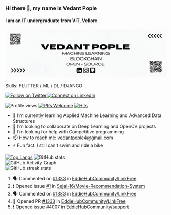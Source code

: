 ### Hi there 👋, my name is Vedant Pople 
#### I am an IT undergraduate from VIT, Vellore

<p align="center">  
    <img src="https://github.com/vedantpople4/vedantpople4/blob/master/VEDANT%20POPLE.jpg">
</p>

Skills: FLUTTER / ML / DL / DJANGO

[![Follow on Twitter](https://img.shields.io/badge/--twitter?label=Twitter&logo=Twitter&style=social)](https://mobile.twitter.com/vedantpople)[![Connect on LinkedIn](https://img.shields.io/badge/--linkedin?label=LinkedIn&logo=LinkedIn&style=social)](https://www.linkedin.com/in/vedantpople/)

![Profile views](https://gpvc.arturio.dev/vedantpople4)  [![PRs Welcome](https://img.shields.io/badge/PRs-welcome-brightgreen.svg?style=flat&logo=github)](https://github.com/vedantpople4/) [![Hits](https://hits.seeyoufarm.com/api/count/incr/badge.svg?url=https%3A%2F%2Fgithub.com%2Fvedantpople4%2Fhit-counter&count_bg=%2379C83D&title_bg=%23555555&icon=&icon_color=%23E7E7E7&title=hits&edge_flat=false)](https://hits.seeyoufarm.com)


- 🌱 I’m currently learning Applied Machine Learning and Advanced Data Structures 
- 👯 I’m looking to collaborate on Deep Learning and OpenCV projects 
- 🤔 I’m looking for help with Competitive programming 
- 📫 How to reach me: vedantpople4@gmail.com 
- ⚡ Fun fact: I still can't swim and ride a bike 
  
[![Top Langs](https://github-readme-stats.vercel.app/api/top-langs/?username=vedantpople4)](https://github.com/anuraghazra/github-readme-stats)
![GitHub stats](https://github-readme-stats.vercel.app/api?username=vedantpople4&show_icons=true&count_private=true)  
![GitHub Activity Graph](https://activity-graph.herokuapp.com/graph?username=vedantpople4)  
![GitHub streak stats](https://github-readme-streak-stats.herokuapp.com/?user=vedantpople4)  

<!--START_SECTION:activity-->
1. 🗣 Commented on [#1333](https://github.com/EddieHubCommunity/LinkFree/issues/1333) in [EddieHubCommunity/LinkFree](https://github.com/EddieHubCommunity/LinkFree)
2. ❗️ Opened issue [#1](https://github.com/Sejal-16/Movie-Recommendation-System/issues/1) in [Sejal-16/Movie-Recommendation-System](https://github.com/Sejal-16/Movie-Recommendation-System)
3. 🗣 Commented on [#1333](https://github.com/EddieHubCommunity/LinkFree/issues/1333) in [EddieHubCommunity/LinkFree](https://github.com/EddieHubCommunity/LinkFree)
4. 💪 Opened PR [#1333](https://github.com/EddieHubCommunity/LinkFree/pull/1333) in [EddieHubCommunity/LinkFree](https://github.com/EddieHubCommunity/LinkFree)
5. ❗️ Opened issue [#4007](https://github.com/EddieHubCommunity/support/issues/4007) in [EddieHubCommunity/support](https://github.com/EddieHubCommunity/support)
<!--END_SECTION:activity-->


